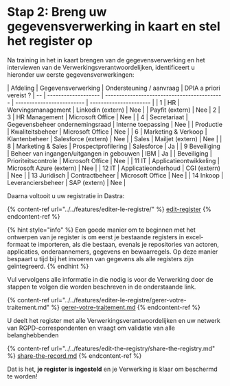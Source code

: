 # Stap 2: Breng uw gegevensverwerking in kaart en stel het register op

Na training in het in kaart brengen van de gegevensverwerking en het interviewen van de Verwerkingsverantwoordelijken, identificeert u hieronder uw eerste gegevensverwerkingen:

| Afdeling | Gegevensverwerking | Ondersteuning / aanvraag | DPIA a priori vereist ?
| -- | ------------------- | ------------------------------------------- | ------------------------- | ---------------------- |
| 1 | HR | Wervingsmanagement | Linkedin (extern) | Nee |
| Payfit (extern) | Nee | 2
| 3 | HR Management | Microsoft Office | Nee |
| 4 | Secretariaat | Gegevensbeheer ondernemingsraad | Interne toepassing | Nee |
| Productie | Kwaliteitsbeheer | Microsoft Office | Nee |
| 6 | Marketing & Verkoop | Klantenbeheer | Salesforce (extern) | Nee |
| Sales | Mailjet (extern) | Nee |
| 8 | Marketing & Sales | Prospectprofilering | Salesforce | Ja |
| 9 Beveiliging | Beheer van ingangen/uitgangen in gebouwen | IBM | Ja |
| Beveiliging | Prioriteitscontrole | Microsoft Office | Nee |
| 11 IT | Applicatieontwikkeling | Microsoft Azure (extern) | Nee |
| 12 IT | Applicatieonderhoud | CGI (extern) | Nee |
| 13 Juridisch | Contractbeheer | Microsoft Office | Nee |
| 14 Inkoop | Leveranciersbeheer | SAP (extern) | Nee |

Daarna voltooit u uw registratie in Dastra:

{% content-ref url="../../features/editer-le-registre/" %}
[edit-register](../../features/editer-le-register/)
{% endcontent-ref %}

{% hint style="info" %}
Een goede manier om te beginnen met het ontwerpen van je register is om eerst je bestaande registers in excel-formaat te importeren, als die bestaan, evenals je repositories van actoren, applicaties, onderaannemers, gegevens en bewaarregels. Op deze manier bespaart u tijd bij het invoeren van gegevens als alle registers zijn geïntegreerd.
{% endhint %}

Vul vervolgens alle informatie in die nodig is voor de Verwerking door de stappen te volgen die worden beschreven in de onderstaande link.

{% content-ref url="../../features/editer-le-registre/gerer-votre-traitement.md" %}
[gerer-votre-traitement.md](../../features/editer-le-registre/gerer-votre-traitement.md)
{% endcontent-ref %}

U deelt het register met alle Verwerkingsverantwoordelijken en uw netwerk van RGPD-correspondenten en vraagt om validatie van alle belanghebbenden &#x20;

{% content-ref url="../../features/edit-the-registry/share-the-registry.md" %}
[share-the-record.md](../../features/edit-the-record/share-the-record.md)
{% endcontent-ref %}

Dat is het, **je register is ingesteld** en je Verwerking is klaar om beschermd te worden!